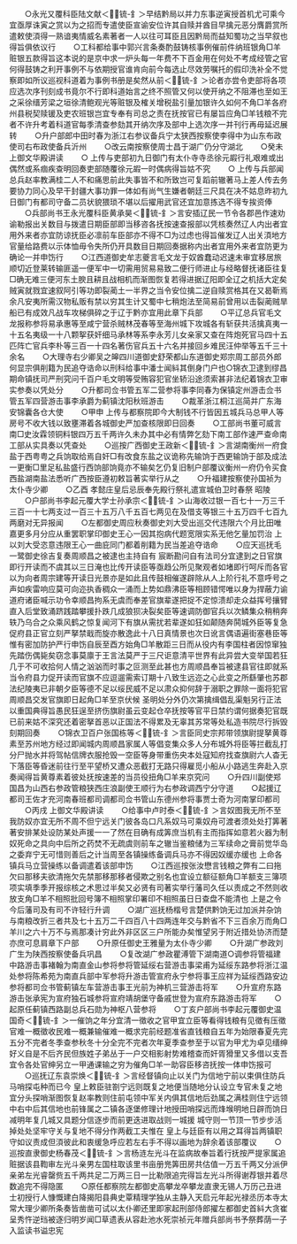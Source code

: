 <!-- { "loadSidebar": true } -->
　　○永光又覆科臣陆文献＜锍-釒＞早结黔局以并力东事逆寅授首机尤可乘今宜亟厚诛寅之赏以为之招而专遣使臣宣谕安位许其自赎并酋目早擒元恶分膺爵赏所遣敕使湏得一熟谙夷情威名素著者一人以往可耳臣且因黔局而益知蜀功之当早叙也得旨俱依议行
　　○工科都给事中郭兴言条奏酌鼓铸核事例催前件纳班银角□羊赃银五款得旨这本说的是京中求一炉头每一年费不下百金用在何处不考成经管之官何得鼓铸之利开事例不与依期授官谁肯向前今每选止尽效劳嘱托的假印洗补全不觉察即如所议巡视科道着为事例书册是矣然从前＜锍-釒＞论者亦尝令吏部将各项应选次序刊刻成书竟尔不行即科道始言之终不照管又何以使开纳之不阻滞也至如王之采徐缙芳梁之垣徐清鲍观光等赃银及榷关增税盐引量加银许久如何不角□羊各府州县税契赎锾及吏农班银岂宜专奉有司总之责在抚按官已有屡旨应角□羊钱粮不完者不许升考着科道官每季清查参劾其开纳次序及部中上选次序一并刊行再毋延迟展转
　　○升户部郎中田时春为浙江右参议备兵宁太狭西按察使李得中为山东布政使司右布政使备兵沂州
　　○改云南按察使周士昌于湖广仍分守湖北
　　○癸未  上御文华殿讲读
　　○  上传与吏部初九日御门有太仆寺寺丞徐元嘏行礼艰难或出偶然或系痼疾查明回奏吏部随覆徐元嘏一时偶病得旨姑不究
　　○  上传与兵部闻总兵赵率教满桂二人不和痛思前此失事皆不和所致岂可复蹈前辙著马上差人传去务要协力同心及早干封疆大事功罪一体如有尚气生嫌者朝廷三尺具在决不姑息昨初九日御门有都司守备二员状貌猥琐不堪以后擢用武官还宜加意拣选不得专挨资俸
　　○兵部尚书王永光覆科臣黄承昊＜锍-釒＞言安插辽民一节令各郡邑作速劝谕勒报出关数目与拨遣日期臣部即当移咨各抚按速查报部以凭核奏然辽人内出者宜用外来者亦宜防谅抚臣必凛前车臣部亦不得不□为过虑也得旨催发辽人出关湏地方官量给路费以示体恤毋令失所仍开具数目日期回奏据称内出者宜用外来者宜防更为确论一并申饬行
　　○江西道御史牟志夔言毛文龙于奴酋蠢动迟速未审宜移居旅顺切近登莱转输匪遥一便军中一切需用贸易易致二便行师进止与经略督抚诸臣往复□确无难三便河东土腴且耕且战相机而渐图恢复若得进据辽阳即全辽之机括大定矣贼寅就戮宜速叙阿引等功即裂蔺土一半界之当令安位擒二逆自赎赏格其在又曷靳焉余凡安夷所需汉物私贩有禁以穷其生计又蜀中七稍炮法至简易前曾用以击裂蔺贼旱船已有成效凡战车攻梯俱碎之于辽于黔亦宜用此章下兵部
　　○平辽总兵官毛文龙报称参将易承惠等至咸宁营杀贼林茂春等至海州城下攻城各有斩获共活擒真夷一十五名夷级一十八颗挐获奸细马承林等系李永芳儿女亲家又查在阵炮死官马四十五匹阵亡官兵李朴等三百一十四名著伤官兵五十六名并接回乡难民汪仲举等五千三十余名
　　○大理寺右少卿吴之皞四川道御史舒荣都山东道御史郑宗周工部员外郎何显宗俱削籍为民追夺诰命以刑科给事中潘士闻紏其倒身门户也○锦衣卫逮到缪昌期命镇抚司严刑究问千百户毛文明等受贿容犯官坐轿沿途须索甚非法纪着锦衣卫审实参奏以凭处分
　　○升都司佥书管五军二营参将事李同春为保镇定州游击佥书管五军四营游击事李承爵为蓟镇沈阳秋班游击
　　○裁革浙江桐江巡简并广东海安锦囊各仓大使
　　○甲申  上传与都察院即今大制钱不行皆因五城兵马总甲人等房号不收大钱以致壅滞着各城御史严加查核限即日回奏
　　○工部尚书董可威言南□史汝霖领铜料银四万五千两许久未办其中必有情弊乞劾下南工部作速严查命南工部从实具奏以凭查处
　　○巡按广西御史王政新＜锍-釒＞言湖南衡州一府食盐于西粤粤之兵饷取给焉自奸□有改食东盐之议诡称先输饷于西更输饷于部及成法一更衡□里足私盐盛行西饷部饷竟亦不输矣乞仍复旧制户部覆议衡州一府仍令买食西盐湖南盐法悉听广西按臣遵初敕旨著实举行从之
　　○升福建按察使孙国祯为太仆寺少卿
　　○乙酉  孝懿庄皇后忌辰奉先殿行祭礼遣宣城伯卫时春祭  昭陵
　　○户部尚书李起元覆大学士孙承宗＜锍-釒＞山海收过银一百七十一万三千三百一十七两支过一百三十五万八千五百七两见在及借支等银三十五万四千七百九两磨对无异报闻
　　○左都御史周应秋奏御史刘大受出巡交代违限六个月比田唯嘉更多月分应从重罢职掌印御史王心一因其抱病代题宽限实系无他乞量加罚治  上以刘大受恣意违限王心一曲庇同门都着削籍为民当差追夺诰命
　　○应天巡抚毛一鹭御史徐吉复奏周顺昌之被逮也主持自有  宸断勘问自有法司分宜逮到之日官旗即行开读而不虞其以三日淹也比传开读臣等亟趋公所见聚观者如堵即行呵斥而各官以为向者周宗建等开读日光景亦是如此且传鼓相催遂辟除从人上阶行礼不意呼号之声如疾雷响应莫可向迩执香稠众一涌而上势如鼎沸臣等相顾错愕唯以身为捍蔽力谕道府诸臣喊示功令幸顺昌拘系无虞而奉差官旗辈遂把捉不定惊溃却走众益挥号攘臂直入后堂致涌跻践踏攀援扑跌几成狼狈决裂矣臣等速调防御官兵以次鳞集众稍稍奔轶乃乌合之众乘风鹤之惊复闻河下有旗从需扰若辈遂如狂如颠随奔鬨城外臣等复急促府县正官立刻严拏禁戢而旋亦散逸此十八日真情景也次日讹言偶语遍街塞巷臣等惟有密加防护严行申饬自辰至酉方始角□羊散距三日而从役内有李国柱者因惊窜独先踏伤偶毙矣窃念事莫廪于王言法莫严于三尺讵意清平世界有此异尝大变举国若狂几于不可收拾何人情之汹汹而时事之叵测至此甚也方周顺昌奉旨被逮县官往即就系当令府县力促开读而官旗不应逗遛需索订期十八致生远迩之心此变之所繇肇也苏郡法纪陵夷已非朝夕臣等德不足以绥民威不足以肃众抑何辞于溺职之罪除一面将犯官周顺昌交发官旗即日起角□羊至京伏候  圣明处分外仍次第擒缉倡乱渠魁另行正法以重国典得旨愚民狂逞至挤伤旗尉虽云变起仓卒抚按等官平日禁约谓何据奏犯官既已前来姑不深究还着密拏首恶以正国法不得累及无辜其苏常等处私造书院尽行拆毁刻期回奏
　　○锦衣卫百户张国栋等＜锍-釒＞言臣同史宗邦带领旗尉提拏黄尊素至苏州地方经过即闻城内周顺昌家属人等倡变集众多人分布城外将臣等拦截乱打分尸抛水并将驾帖信牌衣服抢毁一空臣等身带重伤央本处寇知府找查旗尉六人杳无下落臣等昏迷前往行至平望桥又遭众恶截打无路只得雇觅小船从小路逃生奔赴入京奏闻得旨黄尊素着彼处抚按速差的当员役扭角□羊来京究问
　　○升四川副使郑国昌为山西右参政管粮狭西庄浪副使王顺行为右参政调西宁分守道
　　○起援辽都司王佐才充河南春班都司调都司佥书管山东德州参将事贾士奇为河南掌印都司
　　○丙戌  上御文华殿讲读
　　○给事中卢时泰＜锍-釒＞言奴图我无所不至我防奴亦宜无所不周不但宁远关门彼各岛口凡系奴马可乘奴舟可渡者须处处打筭著著安排某处设防某处声援一一了然在目确有成筭庶当机有主而指挥如意若火器为制奴死命之具向中后所之药焚不无疏虞则前车之辙当鉴粮储为三军续命之膏前觉华岛之委弃宁无可惜则善后之计当周至各镇操练备调兵马亦不得因奴缓亦缓也  上命各镇兵马立营操练以备调遣着该部申饬
　　○江西巡按张汝懋言钱粮之弊有二曰拖欠曰那移夫欲清拖欠先禁那移那移者侵欺之别名也宜设立额征额角□羊额支三簿项项实填季季开报综核之术思过半矣又必贤有司著实举行藩司久任以责成之不然则收放支角□羊不相照批回号簿不相照掌印署印不相照虽日日查盘不能清也  上是之令今后藩司及有司不许轻行升调
　　○湖广巡抚杨楷号言楚供黔饷无过加派并杂饷与南粮改折三者共及七十五万二千四百八十四两连年交与黔省不下三百余万而角□羊川之六十万不与焉那凑计穷此外非区区三户所能办矣惟望另于附近措处协济而楚亦庶可息肩章下户部
　　○升原任御史王雅量为太仆寺少卿
　　○升湖广参政刘广生为陕西按察使备兵巩昌
　　○复改湖广参政瞿溥管下湖南道○调参将管福建中路游击事褚翰为南直金山参将参将管延绥右营游击事梁甫为延绥东路参将浙江温处参将陈希苑为南直兵部中军参将升游击管宣府永宁参将事王应祥为延绥西路安边参将都司佥书管蓟镇左车营游击事王光前为神机三营游击将军
　　○升宣府东路游击张承宪为宣府独石城参将宣府靖胡堡守备戚世登为宣府东路游击将军
　　○起原任蓟镇西路副总兵石勋为神枢八营参将
　　○丁亥户部尚书李起元覆御史温国奇＜锍-釒＞一催饷之年分宜清一徵收之官甲宜立臣等看得钱粮有见徵有压徵官难一概徵收民难一概兼输催难一概求完前经题准省直钱粮自五年为始限春夏先完五分不完者冬季查参秋冬十分全完不完者次年夏季查参至于以官为甲尤为卓见缙绅好义自是不后齐民但族姓子弟丛于一户交相影射势难稽查而奸胥猾里又多借以支吾宜令各处官绅另立一甲通课输之穷为催角□羊一助容臣移咨抚按一体申饬报可
　　○巡抚辽东袁崇焕＜锍-釒＞言经督镇向止以关门为信地宁前以束俱住防兵马哨探屯种而已今  皇上敕臣驻劄宁远则既复之地便当随地分认设立专官未复之地宜分头探哨渐图恢复赵率教则住前屯领中军关内俱其信地后劲属之满桂则住宁远领中右中后其信地也前锋属之二镇各逐堡修理计地授田哨探远而烽堠明地日辟而饷日减明年复几城又具题分信逐步而前更迭进取战则一城援  城守则一节顶一节步步活掉处处坚牢守关与复地不得分作两截工夫惟在  皇上与廷臣有以用之耳得旨两镇职守如议责成但湏彼此和衷缓急呼应若左右手不得以画地为辞余着该部覆议
　　○巡按直隶御史杨春茂＜锍-釒＞言杨涟左光斗在监病故奉旨着行抚按严提家属追赃据该县鞫审左光斗亲男左国柱取该里书亩册兠筭田房共估值一万五千两又分派伊亲弟左光睿罄赀五千两共足二万两三日一比勒限追完得旨左光斗所得谢荐银并着尽数追完不得隐匿
　　○原任都察院左都御史高攀龙卒攀龙直隶无锡人万历己丑进士初授行人慷慨建白降揭阳县典史覃精理学独从主静入天启元年起光禄丞历本寺太常大理少卿所条奏皆凿凿可试以太仆卿还里即家起刑部侍郎擢左都御史首紏大贪崔呈秀忤逆珰被逐归明岁闻□草遗表从容赴池水死崇祯元年赠兵部尚书予祭葬荫一子入监读书谥忠宪
